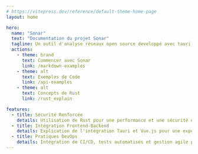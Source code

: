 ```yaml
---
# https://vitepress.dev/reference/default-theme-home-page
layout: home

hero:
  name: "Sonar"
  text: "Documentation du projet Sonar"
  tagline: Un outil d'analyse réseaux open source developpé avec tauri !
  actions:
    - theme: brand
      text: Commencer avec Sonar
      link: /markdown-examples
    - theme: alt
      text: Exemples de Code
      link: /api-examples
    - theme: alt
      text: Concepts de Rust
      link: /rust_explain

features:
  - title: Sécurité Renforcée
    details: Utilisation de Rust pour une performance et une sécurité optimales.
  - title: Intégration Frontend-Backend
    details: Explication de l'intégration Tauri et Vue.js pour une expérience utilisateur fluide.
  - title: Pratiques DevOps
    details: Intégration de CI/CD, tests automatisés et gestion agile pour un développement et une maintenance efficaces du projet.
---
```


